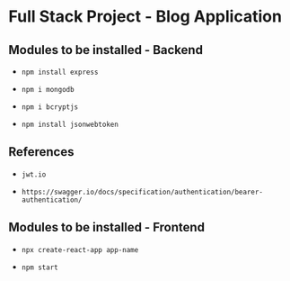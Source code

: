 # Full Stack Project - Blog Application

## Modules to be installed - Backend

*     npm install express
*     npm i mongodb
*     npm i bcryptjs
*     npm install jsonwebtoken

## References

* `jwt.io`
*     https://swagger.io/docs/specification/authentication/bearer-authentication/

## Modules to be installed - Frontend

*     npx create-react-app app-name
*     npm start
